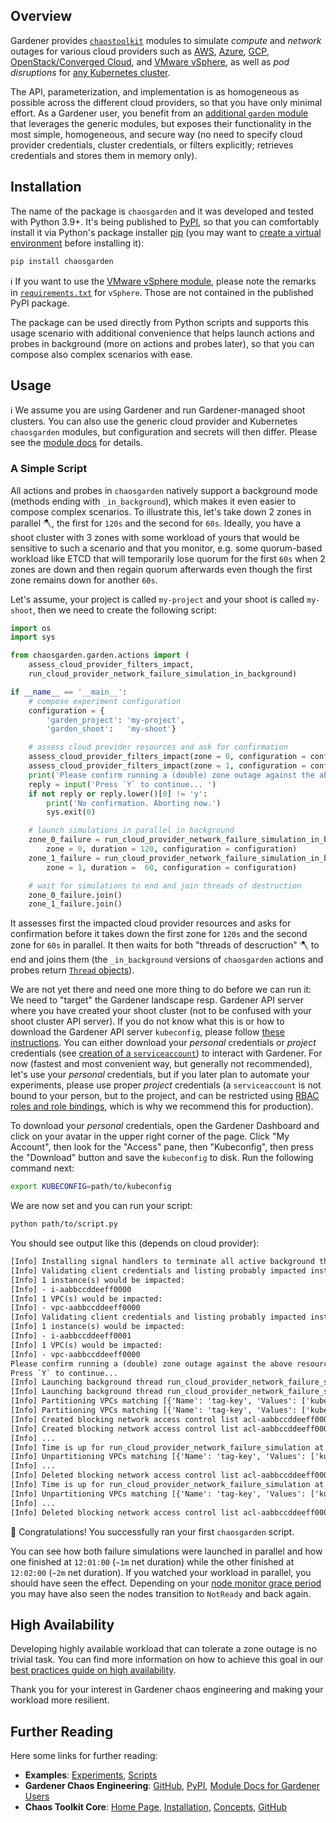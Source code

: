<!-- BEGIN of section that must be kept in sync with sibling tutorial -->
## Overview

Gardener provides [`chaostoolkit`](https://chaostoolkit.org) modules to simulate *compute* and *network* outages for various cloud providers such as [AWS](https://github.com/gardener/chaos-engineering/tree/main/docs/aws), [Azure](https://github.com/gardener/chaos-engineering/tree/main/docs/azure), [GCP](https://github.com/gardener/chaos-engineering/tree/main/docs/gcp), [OpenStack/Converged Cloud](https://github.com/gardener/chaos-engineering/tree/main/docs/openstack), and [VMware vSphere](https://github.com/gardener/chaos-engineering/tree/main/docs/vsphere), as well as *pod disruptions* for [any Kubernetes cluster](https://github.com/gardener/chaos-engineering/tree/main/docs/k8s).

The API, parameterization, and implementation is as homogeneous as possible across the different cloud providers, so that you have only minimal effort. As a Gardener user, you benefit from an [additional `garden` module](https://github.com/gardener/chaos-engineering/tree/main/docs/garden) that leverages the generic modules, but exposes their functionality in the most simple, homogeneous, and secure way (no need to specify cloud provider credentials, cluster credentials, or filters explicitly; retrieves credentials and stores them in memory only).

## Installation

The name of the package is `chaosgarden` and it was developed and tested with Python 3.9+. It's being published to [PyPI](https://pypi.org/project/chaosgarden), so that you can comfortably install it via Python's package installer [pip](https://pip.pypa.io/en/stable) (you may want to [create a virtual environment](https://packaging.python.org/en/latest/guides/installing-using-pip-and-virtual-environments/#creating-a-virtual-environment) before installing it):

``` sh
pip install chaosgarden
```

ℹ️ If you want to use the [VMware vSphere module](https://github.com/gardener/chaos-engineering/tree/main/docs/vsphere), please note the remarks in [`requirements.txt`](https://github.com/gardener/chaos-engineering/blob/main/requirements.txt) for `vSphere`. Those are not contained in the published PyPI package.

The package can be used directly from Python scripts and supports this usage scenario with additional convenience that helps launch actions and probes in background (more on actions and probes later), so that you can compose also complex scenarios with ease.
<!-- END of section that must be kept in sync with sibling tutorial -->

<!-- BEGIN of section that must be kept in sync with sibling tutorial -->
## Usage

ℹ️ We assume you are using Gardener and run Gardener-managed shoot clusters. You can also use the generic cloud provider and Kubernetes `chaosgarden` modules, but configuration and secrets will then differ. Please see the [module docs](/docs) for details.
<!-- END of section that must be kept in sync with sibling tutorial -->

### A Simple Script

All actions and probes in `chaosgarden` natively support a background mode (methods ending with `_in_background`), which makes it even easier to compose complex scenarios. To illustrate this, let's take down 2 zones in parallel 🪓, the first for `120s` and the second for `60s`. Ideally, you have a shoot cluster with 3 zones with some workload of yours that would be sensitive to such a scenario and that you monitor, e.g. some quorum-based workload like ETCD that will temporarily lose quorum for the first `60s` when 2 zones are down and then regain quorum afterwards even though the first zone remains down for another `60s`.

Let's assume, your project is called `my-project` and your shoot is called `my-shoot`, then we need to create the following script:

``` python
import os
import sys

from chaosgarden.garden.actions import (
    assess_cloud_provider_filters_impact,
    run_cloud_provider_network_failure_simulation_in_background)

if __name__ == '__main__':
    # compose experiment configuration
    configuration = {
        'garden_project': 'my-project',
        'garden_shoot':   'my-shoot'}

    # assess cloud provider resources and ask for confirmation
    assess_cloud_provider_filters_impact(zone = 0, configuration = configuration)
    assess_cloud_provider_filters_impact(zone = 1, configuration = configuration)
    print('Please confirm running a (double) zone outage against the above resources.')
    reply = input('Press `Y` to continue... ')
    if not reply or reply.lower()[0] != 'y':
        print('No confirmation. Aborting now.')
        sys.exit(0)

    # launch simulations in parallel in background
    zone_0_failure = run_cloud_provider_network_failure_simulation_in_background(
        zone = 0, duration = 120, configuration = configuration)
    zone_1_failure = run_cloud_provider_network_failure_simulation_in_background(
        zone = 1, duration =  60, configuration = configuration)

    # wait for simulations to end and join threads of destruction
    zone_0_failure.join()
    zone_1_failure.join()
```

It assesses first the impacted cloud provider resources and asks for confirmation before it takes down the first zone for `120s` and the second zone for `60s` in parallel. It then waits for both "threads of descruction" 🪓 to end and joins them (the `_in_background` versions of `chaosgarden` actions and probes return [`Thread` objects](https://docs.python.org/3/library/threading.html#thread-objects)).

<!-- BEGIN of section that must be kept in sync with sibling tutorial -->
We are not yet there and need one more thing to do before we can run it: We need to "target" the Gardener landscape resp. Gardener API server where you have created your shoot cluster (not to be confused with your shoot cluster API server). If you do not know what this is or how to download the Gardener API server `kubeconfig`, please follow [these instructions](https://github.com/gardener/dashboard/blob/master/docs/usage/project-operations.md#prerequisites). You can either download your *personal* credentials or *project* credentials (see [creation of a `serviceaccount`](https://github.com/gardener/dashboard/blob/master/docs/usage/gardener-api.md#prerequisites)) to interact with Gardener. For now (fastest and most convenient way, but generally not recommended), let's use your *personal* credentials, but if you later plan to automate your experiments, please use proper *project* credentials (a `serviceaccount` is not bound to your person, but to the project, and can be restricted using [RBAC roles and role bindings](https://kubernetes.io/docs/reference/access-authn-authz/rbac), which is why we recommend this for production).

To download your *personal* credentials, open the Gardener Dashboard and click on your avatar in the upper right corner of the page. Click "My Account", then look for the "Access" pane, then "Kubeconfig", then press the "Download" button and save the `kubeconfig` to disk. Run the following command next:

``` sh
export KUBECONFIG=path/to/kubeconfig
```
<!-- END of section that must be kept in sync with sibling tutorial -->

We are now set and you can run your script:

``` sh
python path/to/script.py
```

You should see output like this (depends on cloud provider):

``` txt
[Info] Installing signal handlers to terminate all active background threads on involuntary signals (note that SIGKILL cannot be handled).
[Info] Validating client credentials and listing probably impacted instances and/or networks with the given arguments zone='world-1a' and filters={'instances': [{'Name': 'tag-key', 'Values': ['kubernetes.io/cluster/shoot--my-project--my-shoot']}], 'vpcs': [{'Name': 'tag-key', 'Values': ['kubernetes.io/cluster/shoot--my-project--my-shoot']}]}:
[Info] 1 instance(s) would be impacted:
[Info] - i-aabbccddeeff0000
[Info] 1 VPC(s) would be impacted:
[Info] - vpc-aabbccddeeff0000
[Info] Validating client credentials and listing probably impacted instances and/or networks with the given arguments zone='world-1b' and filters={'instances': [{'Name': 'tag-key', 'Values': ['kubernetes.io/cluster/shoot--my-project--my-shoot']}], 'vpcs': [{'Name': 'tag-key', 'Values': ['kubernetes.io/cluster/shoot--my-project--my-shoot']}]}:
[Info] 1 instance(s) would be impacted:
[Info] - i-aabbccddeeff0001
[Info] 1 VPC(s) would be impacted:
[Info] - vpc-aabbccddeeff0000
Please confirm running a (double) zone outage against the above resources.
Press `Y` to continue...
[Info] Launching background thread run_cloud_provider_network_failure_simulation.
[Info] Launching background thread run_cloud_provider_network_failure_simulation.
[Info] Partitioning VPCs matching [{'Name': 'tag-key', 'Values': ['kubernetes.io/cluster/shoot--my-project--my-shoot']}] in zone world-1a (total).
[Info] Partitioning VPCs matching [{'Name': 'tag-key', 'Values': ['kubernetes.io/cluster/shoot--my-project--my-shoot']}] in zone world-1b (total).
[Info] Created blocking network access control list acl-aabbccddeeff0000.
[Info] Created blocking network access control list acl-aabbccddeeff0001.
[Info] ...
[Info] Time is up for run_cloud_provider_network_failure_simulation at 12:01:00 (60.2s net duration). Terminating now.
[Info] Unpartitioning VPCs matching [{'Name': 'tag-key', 'Values': ['kubernetes.io/cluster/shoot--my-project--my-shoot']}] in zone world-1b (total).
[Info] ...
[Info] Deleted blocking network access control list acl-aabbccddeeff0001.
[Info] Time is up for run_cloud_provider_network_failure_simulation at 12:02:00 (120.3s net duration). Terminating now.
[Info] Unpartitioning VPCs matching [{'Name': 'tag-key', 'Values': ['kubernetes.io/cluster/shoot--my-project--my-shoot']}] in zone world-1a (total).
[Info] ...
[Info] Deleted blocking network access control list acl-aabbccddeeff0000.
```

🎉 Congratulations! You successfully ran your first `chaosgarden` script.

You can see how both failure simulations were launched in parallel and how one finished at `12:01:00` (`~1m` net duration) while the other finished at `12:02:00` (`~2m` net duration). If you watched your workload in parallel, you should have seen the effect. Depending on your [node monitor grace period](https://kubernetes.io/docs/concepts/architecture/nodes/#condition) you may have also seen the nodes transition to `NotReady` and back again.

<!-- BEGIN of section that must be kept in sync with sibling tutorial -->
## High Availability

Developing highly available workload that can tolerate a zone outage is no trivial task. You can find more information on how to achieve this goal in our [best practices guide on high availability](https://github.com/gardener/gardener/blob/master/docs/usage/shoot_high_availability_best_practices.md).

Thank you for your interest in Gardener chaos engineering and making your workload more resilient.

## Further Reading

Here some links for further reading:

- **Examples**: [Experiments](experiments), [Scripts](scripts)
- **Gardener Chaos Engineering**: [GitHub](https://github.com/gardener/chaos-engineering), [PyPI](https://pypi.org/project/chaosgarden), [Module Docs for Gardener Users](https://github.com/gardener/chaos-engineering/tree/main/docs/garden)
- **Chaos Toolkit Core**: [Home Page](https://chaostoolkit.org), [Installation](https://chaostoolkit.org/reference/usage/install), [Concepts](https://chaostoolkit.org/reference/concepts), [GitHub](https://github.com/chaostoolkit/chaostoolkit)
<!-- END of section that must be kept in sync with sibling tutorial -->
